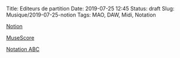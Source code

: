 Title: Editeurs de partition
Date: 2019-07-25 12:45
Status: draft
Slug: Musique/2019-07-25-notion
Tags: MAO, DAW, Midi, Notation

[Notion](https://presonus.com/products/Notion)

[MuseScore](https://musescore.org/fr)

[Notation ABC](notation-abc)
